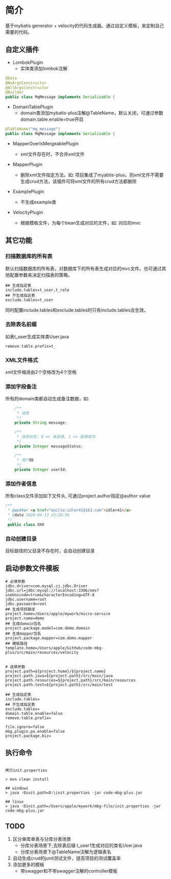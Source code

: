 # 简介

基于mybatis generator + velocity的代码生成器。通过自定义模板，来定制自己需要的代码。

## 自定义插件

- LombokPlugin
	- 实体类添加lombok注解

```java
@Data
@NoArgsConstructor
@AllArgsConstructor
@Builder
public class MqMessage implements Serializable {
```
- DomainTablePlugin
	- domain类添加mybatis-plus注解@TableName，默认关闭，可通过参数domain.table.enable=true开启

```java
@TableName("mq_message")
public class MqMessage implements Serializable {
```

- MapperOverIsMergeablePlugin
	- xml文件存在时，不合并xml文件
- MapperPlugin
	- 删除xml文件指定方法，如: 项目集成了myabtis-plus，则xml文件不需要生成crud方法，该插件可将xml文件的所有crud方法都删除

- ExamplePlugin
	- 不生成example类 
- VelocityPlugin
	- 根据模板文件，为每个bean生成对应的文件，如: 对应的mvc

## 其它功能

### 扫描数据库的所有表

默认扫描数据库的所有表，对数据库下的所有表生成对应的mvc文件。也可通过其他配置参数来决定扫描表的策略。

```properties
## 生成指定表
include.tables=t_user,t_role
## 不生成指定表
exclude.tables=t_user
```
同时配置include.tables和exclude.tables时只有include.tables会生效。

### 去除表名前缀

如表t_user生成实体类User.java

```properties
remove.table.prefix=t_
```

### XML文件格式

xml文件缩进由2个空格改为4个空格

### 添加字段备注

所有的domain类都自动生成备注数据，如: 

```java
    /**
     * 消息
     */
    private String message;

    /**
     * 消息状态: 0 => 未投递, 1 => 投递成功
     */
    private Integer messageStatus;

    /**
     * 用户ID
     */
    private Integer userId;
```

### 添加作者信息

所有class文件添加如下文件头, 可通过project.author指定@author value

```java
/**
 * @author <a href="mailto:idler41@163.com">idler41</a>
 * @date 2020-04-13 23:28:56
 */
 public class XXX

```

### 自动创建目录

目标路径的父目录不存在时，会自动创建目录

## 启动参数文件模板

```properties
# 必填参数
jdbc.driver=com.mysql.cj.jdbc.Driver
jdbc.url=jdbc:mysql://localhost:3306/oms?useUnicode=true&characterEncoding=UTF-8
jdbc.username=root
jdbc.password=root
## 生成项目路径
project.home=/Users/apple/mywork/micro-service
project.name=demo
## 生成domain包名
project.package.model=com.demo.domain
## 生成mapper包名
project.package.mapper=com.demo.mapper
## 模板路径
template.home=/Users/apple/GitHub/code-mbg-plus/src/main/resources/velocity


# 选填参数
project.path=${project.home}/${project.name}
project.path.java=${project.path}/src/main/java
project.path.resources=${project.path}/src/main/resources
project.path.test=${project.path}/src/main/test

## 生成指定表
include.tables=
## 不生成指定表
exclude.tables=
domain.table.enable=false
remove.table.prefix=

file.ignore=false
mbg.plugin.po.enable=false
project.package.biz=
```

## 执行命令

```shell

拷贝init.properties

> mvn clean install

## windows
> java -Dinit.path=D:\init.properties -jar code-mbg-plus.jar

## linux
> java -Dinit.path=/Users/apple/mywork/mbg-file/init.properties -jar code-mbg-plus.jar
```

## TODO

1. 区分单库单表与分库分表场景
	- 分库分表场景下,去除表后缀 t_user1生成对应的类名User.java
	- 分库分表场景下@TableName注解为逻辑表名
2. 自动生成crud的junit测试文件，提高项目的测试覆盖率
3. 添加更多的模板
	- 带swagger和不带swagger注解的controller模板



	 